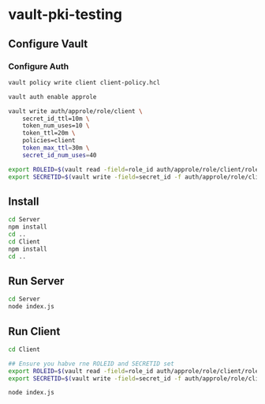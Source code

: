 # vault-pki-testing

## Configure Vault

### Configure Auth

```bash
vault policy write client client-policy.hcl

vault auth enable approle

vault write auth/approle/role/client \
    secret_id_ttl=10m \
    token_num_uses=10 \
    token_ttl=20m \
    policies=client
    token_max_ttl=30m \
    secret_id_num_uses=40

export ROLEID=$(vault read -field=role_id auth/approle/role/client/role-id)
export SECRETID=$(vault write -field=secret_id -f auth/approle/role/client/secret-id)
```


## Install
```bash
cd Server
npm install
cd ..
cd Client
npm install
cd ..
```

## Run Server
```bash
cd Server
node index.js
```

## Run Client
```bash
cd Client

## Ensure you habve rne ROLEID and SECRETID set
export ROLEID=$(vault read -field=role_id auth/approle/role/client/role-id)
export SECRETID=$(vault write -field=secret_id -f auth/approle/role/client/secret-id)

node index.js
```

